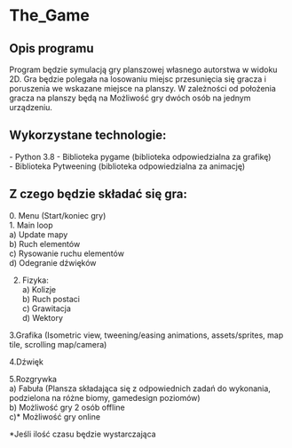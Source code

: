 # The_Game
<h2> Opis programu</h2>
Program będzie symulacją gry planszowej własnego autorstwa w widoku 2D. Gra będzie polegała na losowaniu miejsc przesunięcia się gracza i poruszenia we wskazane miejsce na planszy. W zależności od położenia gracza na planszy będą  na Możliwość gry dwóch osób na jednym urządzeniu. 

<h2>Wykorzystane technologie:</h2>
- Python 3.8
- Biblioteka pygame (biblioteka odpowiedzialna za grafikę)<br>
- Biblioteka Pytweening (biblioteka odpowiedzialna za animację)<br>

<h2>Z czego będzie składać się gra:</h2>
0. Menu (Start/koniec gry)<br>
1. Main loop<br>
a) Update mapy<br>
b) Ruch elementów<br>
c) Rysowanie ruchu elementów<br>
d) Odegranie dźwięków<br>

2. Fizyka:<br>
a) Kolizje<br>
b) Ruch postaci<br>
c) Grawitacja<br>
d) Wektory<br>  

3.Grafika (Isometric view, tweening/easing animations, assets/sprites, map tile, scrolling map/camera)<br>

4.Dźwięk<br>

5.Rozgrywka<br>
a) Fabuła (Plansza składająca się z odpowiednich zadań do wykonania, podzielona na różne biomy, gamedesign poziomów)<br>
b) Możliwość gry 2 osób offline<br>
c)* Możliwość gry online<br>
 
 *Jeśli ilość czasu będzie wystarczająca<br>
